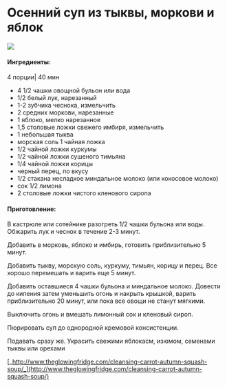 ﻿---
image: https://s-media-cache-ak0.pinimg.com/564x/21/32/0f/21320f5373714e752a2849c6947d9d4a.jpg
---
# Осенний суп из тыквы, моркови и яблок

![](https://s-media-cache-ak0.pinimg.com/564x/21/32/0f/21320f5373714e752a2849c6947d9d4a.jpg)

#### Ингредиенты:

4 порции\| 40 мин

* 4 1/2 чашки овощной бульон или вода
* 1/2 белый лук, нарезанный
* 1-2 зубчика чеснока, измельчить
* 2 средних моркови, нарезанные
* 1 яблоко, мелко нарезанное
* 1,5 столовые ложки свежего имбиря, измельчить
* 1 небольшая тыква
* морская соль 1 чайная ложка
* 1/2 чайной ложки куркумы
* 1/2 чайной ложки сушеного тимьяна
* 1/4 чайной ложки корицы
* черный перец, по вкусу
* 1/2 стакана несладкое миндальное молоко \(или кокосовое молоко\)
* сок 1/2 лимона
* 2 столовые ложки чистого кленового сиропа

#### Приготовление:

В кастрюле или сотейнике разогреть 1/2 чашки бульона или воды. Обжарить лук и чеснок в течение 2-3 минут.

Добавить в морковь, яблоко и имбирь, готовить приблизительно 5 минут.

Добавить тыкву, морскую соль, куркуму, тимьян, корицу и перец. Все хорошо перемешать и варить еще 5 минут.

Добавить оставшиеся 4 чашки бульона и миндальное молоко. Довести до кипения затем уменьшить огонь и накрыть крышкой, варить приблизительно 20 минут, или пока все овощи не станут мягкими.

Выключить огонь и вмешать лимонный сок и кленовый сироп.

Пюрировать суп до однородной кремовой консистенции.

Подавать сразу же. Украсить свежими яблокасм, изюмом, семенами тыквы или орехами

[_http://www.theglowingfridge.com/cleansing-carrot-autumn-squash-soup/_](http://www.theglowingfridge.com/cleansing-carrot-autumn-squash-soup/)

